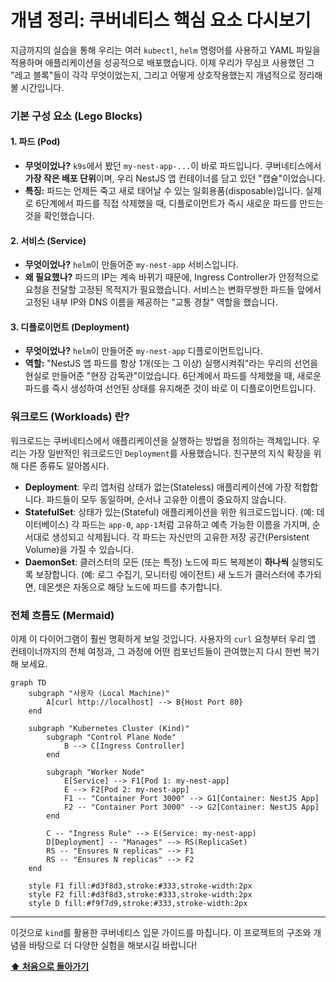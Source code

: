 # 개념 정리: 쿠버네티스 핵심 요소 다시보기

지금까지의 실습을 통해 우리는 여러 `kubectl`, `helm` 명령어를 사용하고 YAML 파일을 적용하며 애플리케이션을 성공적으로 배포했습니다. 이제 우리가 무심코 사용했던 그 "레고 블록"들이 각각 무엇이었는지, 그리고 어떻게 상호작용했는지 개념적으로 정리해볼 시간입니다.

### 기본 구성 요소 (Lego Blocks)

#### 1. 파드 (Pod)
*   **무엇이었나?** `k9s`에서 봤던 `my-nest-app-...`이 바로 파드입니다. 쿠버네티스에서 **가장 작은 배포 단위**이며, 우리 NestJS 앱 컨테이너를 담고 있던 "캡슐"이었습니다.
*   **특징:** 파드는 언제든 죽고 새로 태어날 수 있는 일회용품(disposable)입니다. 실제로 6단계에서 파드를 직접 삭제했을 때, 디플로이먼트가 즉시 새로운 파드를 만드는 것을 확인했습니다.

#### 2. 서비스 (Service)
*   **무엇이었나?** `helm`이 만들어준 `my-nest-app` 서비스입니다.
*   **왜 필요했나?** 파드의 IP는 계속 바뀌기 때문에, Ingress Controller가 안정적으로 요청을 전달할 고정된 목적지가 필요했습니다. 서비스는 변화무쌍한 파드들 앞에서 고정된 내부 IP와 DNS 이름을 제공하는 "교통 경찰" 역할을 했습니다.

#### 3. 디플로이먼트 (Deployment)
*   **무엇이었나?** `helm`이 만들어준 `my-nest-app` 디플로이먼트입니다.
*   **역할:** "NestJS 앱 파드를 항상 1개(또는 그 이상) 실행시켜줘"라는 우리의 선언을 현실로 만들어준 "현장 감독관"이었습니다. 6단계에서 파드를 삭제했을 때, 새로운 파드를 즉시 생성하여 선언된 상태를 유지해준 것이 바로 이 디플로이먼트입니다.

### 워크로드 (Workloads) 란?

워크로드는 쿠버네티스에서 애플리케이션을 실행하는 방법을 정의하는 객체입니다. 우리는 가장 일반적인 워크로드인 `Deployment`를 사용했습니다. 친구분의 지식 확장을 위해 다른 종류도 알아봅시다.

*   **Deployment**: 우리 앱처럼 상태가 없는(Stateless) 애플리케이션에 가장 적합합니다. 파드들이 모두 동일하며, 순서나 고유한 이름이 중요하지 않습니다.
*   **StatefulSet**: 상태가 있는(Stateful) 애플리케이션을 위한 워크로드입니다. (예: 데이터베이스) 각 파드는 `app-0`, `app-1`처럼 고유하고 예측 가능한 이름을 가지며, 순서대로 생성되고 삭제됩니다. 각 파드는 자신만의 고유한 저장 공간(Persistent Volume)을 가질 수 있습니다.
*   **DaemonSet**: 클러스터의 모든 (또는 특정) 노드에 파드 복제본이 **하나씩** 실행되도록 보장합니다. (예: 로그 수집기, 모니터링 에이전트) 새 노드가 클러스터에 추가되면, 데몬셋은 자동으로 해당 노드에 파드를 추가합니다.

### 전체 흐름도 (Mermaid)

이제 이 다이어그램이 훨씬 명확하게 보일 것입니다. 사용자의 `curl` 요청부터 우리 앱 컨테이너까지의 전체 여정과, 그 과정에 어떤 컴포넌트들이 관여했는지 다시 한번 복기해 보세요.

```mermaid
graph TD
    subgraph "사용자 (Local Machine)"
        A[curl http://localhost] --> B{Host Port 80}
    end

    subgraph "Kubernetes Cluster (Kind)"
        subgraph "Control Plane Node"
            B --> C[Ingress Controller]
        end

        subgraph "Worker Node"
            E[Service] --> F1[Pod 1: my-nest-app]
            E --> F2[Pod 2: my-nest-app]
            F1 -- "Container Port 3000" --> G1[Container: NestJS App]
            F2 -- "Container Port 3000" --> G2[Container: NestJS App]
        end

        C -- "Ingress Rule" --> E(Service: my-nest-app)
        D[Deployment] -- "Manages" --> RS(ReplicaSet)
        RS -- "Ensures N replicas" --> F1
        RS -- "Ensures N replicas" --> F2
    end

    style F1 fill:#d3f8d3,stroke:#333,stroke-width:2px
    style F2 fill:#d3f8d3,stroke:#333,stroke-width:2px
    style D fill:#f9f7d9,stroke:#333,stroke-width:2px
```

---

이것으로 `kind`를 활용한 쿠버네티스 입문 가이드를 마칩니다. 이 프로젝트의 구조와 개념을 바탕으로 더 다양한 실험을 해보시길 바랍니다!

**[⬆️ 처음으로 돌아가기](../README.md)**